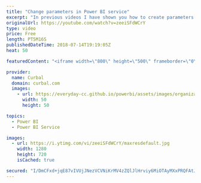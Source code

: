 ```yaml
---
title: "Change parameters in Power BI service"
excerpt: "In previous videos I have shown you how to create parameters in Power BI Destop. Here are some examples:  https://www.youtube.com/watch?v=0B3kmAsEJHY  I have also shown you how to do it when importing data from services, for example wordpress: https://www.youtube.com/watch?v=b0DUnceb68I  In this video"
originalUrl: https://youtube.com/watch?v=zeeiSFdWCrY
type: video
price: Free
length: PT5M16S
publishedDateTime: 2018-07-14T19:19:05Z
heat: 50

featuredContent: "<iframe width=\"800\" height=\"500\" frameborder=\"0\" src=\"https://www.youtube.com/embed/zeeiSFdWCrY\" allow=\"accelerometer; autoplay; encrypted-media; gyroscope; picture-in-picture\" allowfullscreen></iframe>"

provider:
  name: Curbal
  domain: curbal.com
  images:
    - url: https://everyday-cc.github.io/powerbi/assets/images/organizations/curbal.com-50x50.jpg
      width: 50
      height: 50

topics:
  - Power BI
  - Power BI Service

images:
  - url: https://i.ytimg.com/vi/zeeiSFdWCrY/maxresdefault.jpg
    width: 1280
    height: 720
    isCached: true

secured: "I/DmCFxd+jqE87vIVUjJNezVCVNiKrMV4zZQlJlHrviy6MiOTAyMXxPRQFAtJOtpiBdp2MJP7W2aEZ/CkGWHwJPz/CJJdwowFbu726anlzKAaFh2YMpKZ+NXrMrfYh4odMdpJs+tWcYjTa91G4Aqd2zDvSm93q+n7Q+jhgkQWuCC/ZRNUamCy5+eKSgQpDWBfBFmXlvIT41pY6Oypcv/e5IYDyxCDDwXX2mmd3sT4BJ6OKGzpJ9WjXwjNSkSH9Mkl2ocSI8avOvEell0l0uzPdNBmh0TgGrxMt/Z1ei7shU99vXMT+UdNeYYkQP+um+4u19MpjjaEkwFKf3qug+AxW44qL+mBAdfeWA0LKhWfCNcZIqcGrL0FKUKdVnUnNyx56hsa7It2QKYdI5/o+memZhi+sQf8H2/yDcXe4e505Y=;jnRkfGB5I+BTPj+vxVKHUg=="
---
```


